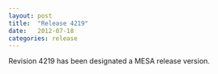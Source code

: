 ```yaml
---
layout: post
title:  "Release 4219"
date:   2012-07-18
categories: release
---
```


Revision 4219 has been designated a MESA release version.
